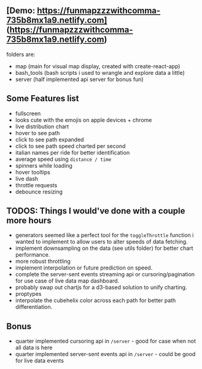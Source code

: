 ## [Demo: https://funmapzzzwithcomma-735b8mx1a9.netlify.com] (https://funmapzzzwithcomma-735b8mx1a9.netlify.com)

folders are:
- map (main for visual map display, created with create-react-app)
- bash_tools (bash scripts i used to wrangle and explore data a little)
- server (half implemented api server for bonus fun)

## Some Features list
- fullscreen
- looks cute with the emojis on apple devices + chrome
- live distribution chart
- hover to see path
- click to see path expanded
- click to see path speed charted per second
- italian names per ride for better identification
- average speed using `distance / time`
- spinners while loading
- hover tooltips
- live dash
- throttle requests
- debounce resizing

## TODOS: Things I would've done with a couple more hours
- generators seemed like a perfect tool for the `toggleThrottle` function i wanted to implement to allow users to alter speeds of data fetching.
- implement downsampling on the data (see utils folder) for better chart performance.
- more robust throttling
- implement interpolation or future prediction on speed.
- complete the server-sent events streaming api or cursoring/pagination for use case of live data map dashboard.
- probably swap out chartjs for a d3-based solution to unify charting.
- proptypes
- interpolate the cubehelix color across each path for better path differentiation.

## Bonus
- quarter implemented cursoring api in `/server` - good for case when not all data is here
- quarter implemented server-sent events api in `/server` - could be good for live data events
